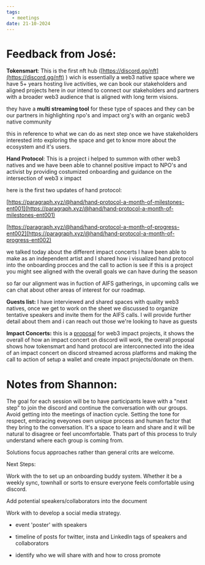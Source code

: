```yaml
---
tags:
  - meetings
date: 21-10-2024
---
```


# Feedback from José:

**Tokensmart**: This is the first nft hub ([https://discord.gg/nft](https://discord.gg/nft) ) wich is essentially a web3 native space where we have 5+ years hosting live activities, we can book our stakeholders and aligned projects here in our intend to connect our stakeholders and partners with a broader web3 audience that is aligned with long term visions.

they have a **multi streaming tool** for these type of spaces and they can be our partners in highlighting npo's and impact org's with an organic web3 native community


this in reference to what we can do as next step once we have stakeholders interested into exploring the space and get to know more about the ecosystem and it's users.


**Hand Protocol**: This is a project i helped to summon with other web3 natives and we have been able to channel positive impact to NPO's and activist by providing costumized onboarding and guidance on the intersection of web3 x impact 

here is the first two updates of hand protocol: 

[https://paragraph.xyz/@hand/hand-protocol-a-month-of-milestones-ent001](https://paragraph.xyz/@hand/hand-protocol-a-month-of-milestones-ent001)

[https://paragraph.xyz/@hand/hand-protocol-a-month-of-progress-ent002](https://paragraph.xyz/@hand/hand-protocol-a-month-of-progress-ent002)

we talked today about the different impact concerts I have been able to make as an independent artist and I shared how i visualized hand protocol into the onboarding procces and the call to action is see if this is a project you might see aligned with the overall goals we can have during the season

so far our alignment was in fuction of AIFS gatherings, in upcoming calls we can chat about other areas of interest for our roadmap.


**Guests list:** I have interviewed and shared spaces with quality web3 natives, once we get to work on the sheet we discussed to organize tentative speakers and invite them for the AIFS calls. I will provide further detail about them and i can reach out those we're looking to have as guests

**Impact Concerts:** this is a [proposal](https://docs.google.com/document/d/10Kczqq721jili6e1xD0F5uK3tnAovTnUPXEHN4mZc3g/edit?tab=t.0) for web3 impact projects, it shows the overall of how an impact concert on discord will work, the overall proposal shows how tokensmart and hand protocol are interconnected into the idea of an impact concert on discord streamed across platforms and making the call to action of setup a wallet and create impact projects/donate on them.





# Notes from Shannon:

The goal for each session will be to have participants leave with a "next step" to join the discord and continue the conversation with our groups. Avoid getting into the meetings of inaction cycle. 
Setting the tone for respect, embracing eveyones own unique process and human factor that they bring to the conversation. It's a space to learn and share and it will be natural to disagree or feel uncomfortable. Thats part of this process to truly understand where each group is coming from.

Solutions focus approaches rather than general crits are welcome.

Next Steps:

Work with the  to set up an onboarding buddy system. Whether it be a weekly sync, townhall or sorts to ensure everyone feels comfortable using discord.

Add potential speakers/collaborators into the  document

Work with  to develop a social media strategy. 

- event 'poster' with speakers

- timeline of posts for twitter, insta and LinkedIn tags of speakers and collaborators 

- identify who we will share with and how to cross promote


